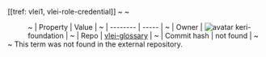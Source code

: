 [[tref: vlei1, vlei-role-credential]]
~ <!-- This is a copy of the saved remote text. Remove it if you like. It is automatically (re)generated -->
~ <dd>
~ | Property | Value |
~ | -------- | ----- |
~ | Owner | ![avatar](undefined) keri-foundation |
~ | Repo | [vlei-glossary](https://github.com/keri-foundation/vlei-glossary) |
~ | Commit hash | not found |
~ </dd>
~ This term was not found in the external repository.
